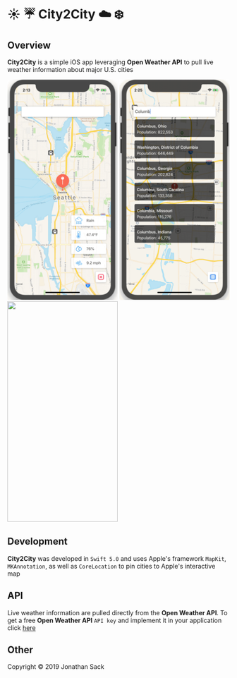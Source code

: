 # :sunny: :umbrella: City2City :cloud: :snowflake:

## Overview
**City2City** is a simple iOS app leveraging **Open Weather API** to pull live weather information about major U.S. cities

<img src="Demo/demo1.gif" width="250" height="500">   <img src="Demo/demo2.gif" width="250" height="500">   <img src="Demo/demo.gif" width="250" height="500">


## Development
**City2City** was developed in `Swift 5.0` and uses Apple's framework `MapKit`, `MKAnnotation`, as well as `CoreLocation` to pin cities to Apple's interactive map


## API
Live weather information are pulled directly from the **Open Weather API**.
To get a free **Open Weather API** `API key` and implement it in your application click [here](https://openweathermap.org/appid)


## Other
Copyright © 2019 Jonathan Sack
